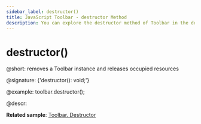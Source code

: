 ```yaml
---
sidebar_label: destructor()
title: JavaScript Toolbar - destructor Method 
description: You can explore the destructor method of Toolbar in the documentation of the DHTMLX JavaScript UI library. Browse developer guides and API reference, try out code examples and live demos, and download a free 30-day evaluation version of DHTMLX Suite 7.
---
```


# destructor()

@short: removes a Toolbar instance and releases occupied resources

@signature: {'destructor(): void;'}

@example:
toolbar.destructor();

@descr:

**Related sample**: [Toolbar. Destructor](https://snippet.dhtmlx.com/3ivdiha0)
